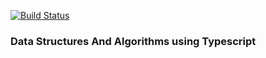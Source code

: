 [![Build Status](https://api.travis-ci.org/sohammondal/data-structures-and-algorithms.svg?branch=master)](https://travis-ci.org/sohammondal/data-structures-and-algorithms)

### Data Structures And Algorithms using Typescript

